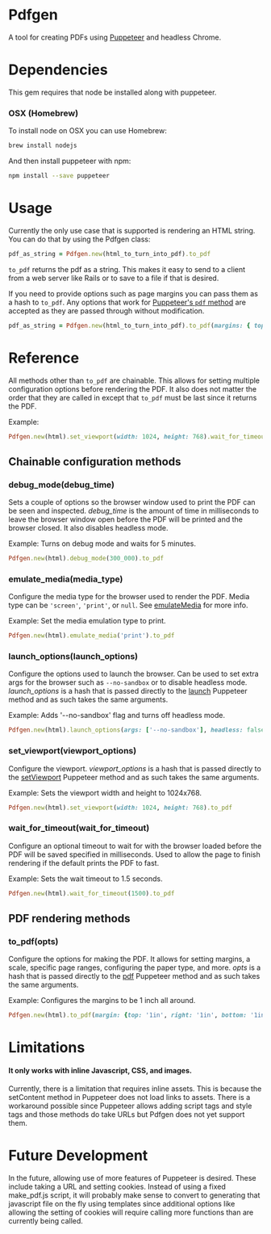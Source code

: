 # Pdfgen
A tool for creating PDFs using [Puppeteer](https://github.com/GoogleChrome/puppeteer) and headless Chrome.

# Dependencies
This gem requires that node be installed along with puppeteer.

### OSX (Homebrew)
To install node on OSX you can use Homebrew:
```bash
brew install nodejs
```

And then install puppeteer with npm:
```bash
npm install --save puppeteer
```

# Usage
Currently the only use case that is supported is rendering an HTML string. You can do that by using the
Pdfgen class:
```ruby
pdf_as_string = Pdfgen.new(html_to_turn_into_pdf).to_pdf
```
`to_pdf` returns the pdf as a string. This makes it easy to send to a client from a web server like
Rails or to save to a file if that is desired.

If you need to provide options such as page margins you can pass them as a hash to `to_pdf`. Any
options that work for [Puppeteer's `pdf` method](https://github.com/GoogleChrome/puppeteer/blob/master/docs/api.md#pagepdfoptions)
are accepted as they are passed through without modification.
```ruby
pdf_as_string = Pdfgen.new(html_to_turn_into_pdf).to_pdf(margins: { top: '1in', bottom: '1in' })
```

# Reference

All methods other than `to_pdf` are chainable. This allows for setting multiple configuration options before rendering the PDF.
It also does not matter the order that they are called in except that `to_pdf` must be last since it returns the PDF.

Example:
```ruby
Pdfgen.new(html).set_viewport(width: 1024, height: 768).wait_for_timeout(1000).emulate_media('screen').to_pdf(format: 'Letter')
```

## Chainable configuration methods

### debug_mode(debug_time)

Sets a couple of options so the browser window used to print the PDF can be seen and inspected. *debug_time* is
the amount of time in milliseconds to leave the browser window open before the PDF will be printed and the browser
closed. It also disables headless mode.

Example: Turns on debug mode and waits for 5 minutes.
```ruby
Pdfgen.new(html).debug_mode(300_000).to_pdf
```

### emulate_media(media_type)

Configure the media type for the browser used to render the PDF. Media type can be `'screen'`, `'print'`, or `null`.
See [emulateMedia](https://github.com/GoogleChrome/puppeteer/blob/master/docs/api.md#pageemulatemediamediatype) for more info.

Example: Set the media emulation type to print.
```ruby
Pdfgen.new(html).emulate_media('print').to_pdf
```

### launch_options(launch_options)

Configure the options used to launch the browser. Can be used to set extra args for the browser such as `--no-sandbox` or to
disable headless mode. *launch_options* is a hash that is passed directly to the [launch](https://github.com/GoogleChrome/puppeteer/blob/master/docs/api.md#puppeteerlaunchoptions)
Puppeteer method and as such takes the same arguments.

Example: Adds '--no-sandbox' flag and turns off headless mode.
```ruby
Pdfgen.new(html).launch_options(args: ['--no-sandbox'], headless: false).to_pdf
```

### set_viewport(viewport_options)

Configure the viewport. *viewport_options* is a hash that is passed directly to the
[setViewport](https://github.com/GoogleChrome/puppeteer/blob/master/docs/api.md#pagesetviewportviewport)
Puppeteer method and as such takes the same arguments.

Example: Sets the viewport width and height to 1024x768.
```ruby
Pdfgen.new(html).set_viewport(width: 1024, height: 768).to_pdf
```

### wait_for_timeout(wait_for_timeout)

Configure an optional timeout to wait for with the browser loaded before the PDF will be saved specified in
milliseconds. Used to allow the page to finish rendering if the default prints the PDF to fast.

Example: Sets the wait timeout to 1.5 seconds.
```ruby
Pdfgen.new(html).wait_for_timeout(1500).to_pdf
```

## PDF rendering methods

### to_pdf(opts)

Configure the options for making the PDF. It allows for setting margins, a scale, specific page ranges, configuring
the paper type, and more. *opts* is a hash that is passed directly to the [pdf](https://github.com/GoogleChrome/puppeteer/blob/master/docs/api.md#pagepdfoptions)
Puppeteer method and as such takes the same arguments.

Example: Configures the margins to be 1 inch all around.
```ruby
Pdfgen.new(html).to_pdf(margin: {top: '1in', right: '1in', bottom: '1in', left: '1in'})
```

# Limitations

#### It only works with inline Javascript, CSS, and images.

  Currently, there is a limitation that requires inline assets. This is because the setContent method in Puppeteer does not load links to
  assets. There is a workaround possible since Puppeteer allows adding script tags and style tags and those methods do take URLs but Pdfgen
  does not yet support them.

# Future Development
In the future, allowing use of more features of Puppeteer is desired. These include taking a URL and
setting cookies. Instead of using a fixed make_pdf.js script, it will probably make sense to convert
to generating that javascript file on the fly using templates since additional options like allowing
the setting of cookies will require calling more functions than are currently being called.
